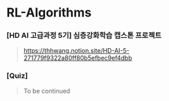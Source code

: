 # RL-Algorithms

### [HD AI 고급과정 5기] 심층강화학습 캡스톤 프로젝트
> https://thhwang.notion.site/HD-AI-5-271779f9322a80ff80b5efbec9ef4dbb

### [Quiz]
> To be continued
